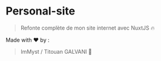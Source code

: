 # Personal-site

> Refonte complète de mon site internet avec NuxtJS :fire:


Made with :heart: by :

> ImMyst / Titouan GALVANI :metal: